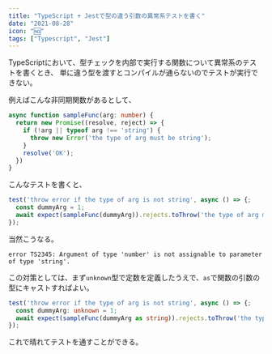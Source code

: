 ```yaml
---
title: "TypeScript + Jestで型の違う引数の異常系テストを書く"
date: "2021-08-28"
icon: "🆖"
tags: ["Typescript", "Jest"]
---
```


TypeScriptにおいて、型チェックを内部で実行する関数について異常系のテストを書くとき、
単に違う型を渡すとコンパイルが通らないのでテストが実行できない。


例えばこんな非同期関数があるとして、

```ts
async function sampleFunc(arg: number) {
  return new Promise((resolve, reject) => {
    if (!arg || typeof arg !== 'string') {
      throw new Error('the type of arg must be string');
    }
    resolve('OK');
  })
}
```

こんなテストを書くと、

```ts
test('throw error if the type of arg is not string', async () => {;
  const dummyArg = 1;
  await expect(sampleFunc(dummyArg)).rejects.toThrow('the type of arg must be string');
});
```

当然こうなる。

```shell
error TS2345: Argument of type 'number' is not assignable to parameter of type 'string'.
```

この対策としては、まず`unknown`型で定数を定義したうえで、`as`で関数の引数の型にキャストすればよい。


```ts
test('throw error if the type of arg is not string', async () => {;
  const dummyArg: unknown = 1;
  await expect(sampleFunc(dummyArg as string)).rejects.toThrow('the type of arg must be string');
});
```

これで晴れてテストを通すことができる。


